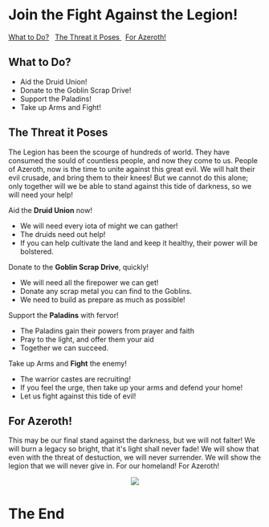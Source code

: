 <!DOCTYPE html>
<html>
        <h1>Join the Fight Against the Legion!
        </h1>
            <p>
                <a href="#What to Do?"><u>What to Do?</u></a> &nbsp; 
                <a href="#The Threat it Poses"><u>The Threat it Poses</u>   </a> &nbsp;          
                <a href="#For Azeroth!"><u>For Azeroth!</u></a>
            </p>
        <h2 id="What to Do?">What to Do?</h2>
        <div>
            <ul>
                <li>
                    Aid the Druid Union!
                </li>
                <li>
                    Donate to the Goblin Scrap Drive!
                </li>
                <li>
                    Support the Paladins!
                </li>
                <li>
                    Take up Arms and Fight!
                </li>
            </ul>
        </div>
        <h2 id="The Threat it Poses">The Threat it Poses</h2>
            <p>
            The Legion has been the scourge of hundreds of world. They have consumed the sould of countless people, and now they come to us. People of Azeroth, now is the time to unite against this great evil. We will halt their evil crusade, and bring them to their knees! But we cannot do this alone; only together will we be able to stand against this tide of darkness, so we will need your help!
            </p>
            <p>Aid the <strong>Druid Union</strong>&nbsp;now!</p>
                <ul>
                    <li>
                        We will need every iota of might we can gather!
                    </li>
                    <li>
                        The druids need out help!
                    </li>
                    <li>
                        If you can help cultivate the land and keep it healthy, their power will be bolstered.
                    </li>
                </ul>
            <p>Donate to the <strong>Goblin Scrap Drive</strong>, quickly!</p>
                <ul>
                    <li>
                        We will need all the firepower we can get!
                    </li>
                    <li>
                        Donate any scrap metal you can find to the Goblins.
                    </li>
                    <li>
                        We need to build as prepare as much as possible!
                    </li>
                </ul>
            <p>Support the <strong>Paladins</strong>&nbsp;with fervor!</p>
                <ul>
                    <li>
                        The Paladins gain their powers from prayer and faith
                    </li>
                    <li>
                        Pray to the light, and offer them your aid
                    </li>
                    <li>
                        Together we can succeed.
                    </li>
                </ul>
            <p>Take up Arms and <strong>Fight</strong>&nbsp;the enemy!</p>
                <ul>
                    <li>
                        The warrior castes are recruiting!
                    </li>
                    <li>
                        If you feel the urge, then take up your arms and defend your home!
                    </li>
                    <li>
                        Let us fight against this tide of evil!
                    </li>
                </ul>
        <h2 id="For Azeroth!">For Azeroth!</h2>
            <p>
                This may be our final stand against the darkness, but we will not falter! We will burn a legacy so bright, that it's light shall never fade! We will show that even with the threat of destuction, we will never surrender. We will show the legion that we will never give in. For our homeland! For Azeroth!
            </p>
<center>
    <img src="http://vignette1.wikia.nocookie.net/wowwiki/images/8/89/HordeCrest.jpg/revision/latest?cb=20061202150108">
</center>
    <h1>The End</h1>
    </body>
</html>

